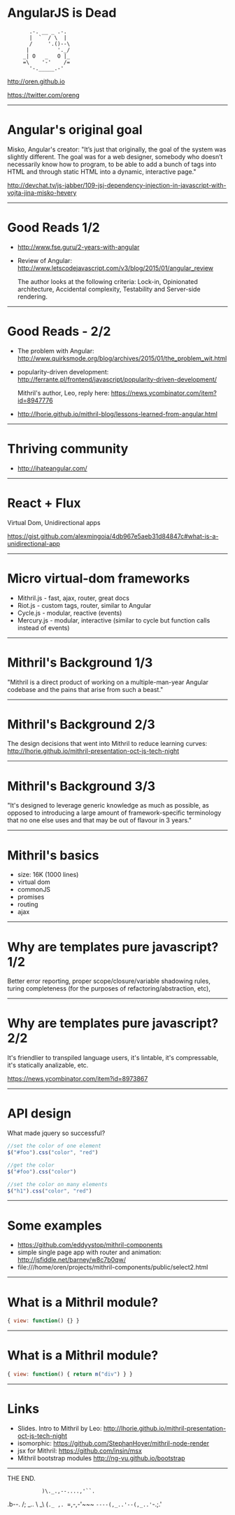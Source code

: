 # AngularJS is Dead

           .-. __ _ .-.
           |  `  / \  |
           /     '.()--\
          |         '._/
         _| O   _   O |_
         =\    '-'    /=
           '-._____.-'


http://oren.github.io

https://twitter.com/oreng

---
# Angular's original goal

  Misko, Angular's creator: "It’s just that originally, the goal of the system was slightly different.  The goal was for a web designer, somebody who doesn’t necessarily know how to program, to be able to add a bunch of tags into HTML and through static HTML into a dynamic, interactive page."

  http://devchat.tv/js-jabber/109-jsj-dependency-injection-in-javascript-with-vojta-jina-misko-hevery

---
# Good Reads 1/2

* http://www.fse.guru/2-years-with-angular

* Review of Angular: http://www.letscodejavascript.com/v3/blog/2015/01/angular_review

  The author looks at the following criteria: Lock-in, Opinionated architecture, Accidental complexity, Testability and Server-side rendering.

---
# Good Reads - 2/2

* The problem with Angular: http://www.quirksmode.org/blog/archives/2015/01/the_problem_wit.html

* popularity-driven development: http://ferrante.pl/frontend/javascript/popularity-driven-development/

  Mithril's author, Leo, reply here: https://news.ycombinator.com/item?id=8947776

* http://lhorie.github.io/mithril-blog/lessons-learned-from-angular.html

---
# Thriving community

* http://ihateangular.com/

---
# React + Flux

Virtual Dom, Unidirectional apps

https://gist.github.com/alexmingoia/4db967e5aeb31d84847c#what-is-a-unidirectional-app

---
# Micro virtual-dom frameworks

* Mithril.js - fast, ajax, router, great docs
* Riot.js - custom tags, router, similar to Angular
* Cycle.js - modular, reactive (events)
* Mercury.js - modular, interactive (similar to cycle but function calls instead of events)

---
# Mithril's Background 1/3

"Mithril is a direct product of working on a multiple-man-year Angular codebase and the pains that arise from such a beast."

---
# Mithril's Background 2/3

The design decisions that went into Mithril to reduce learning curves: http://lhorie.github.io/mithril-presentation-oct-js-tech-night

---
# Mithril's Background 3/3

"It's designed to leverage generic knowledge as much as possible, as opposed to introducing a large amount of framework-specific terminology that no one else uses and that may be out of flavour in 3 years."

---
# Mithril's basics

* size: 16K (1000 lines)
* virtual dom
* commonJS
* promises
* routing
* ajax

---
# Why are templates pure javascript? 1/2

Better error reporting, proper scope/closure/variable shadowing rules, turing completeness (for the purposes of refactoring/abstraction, etc),

---
# Why are templates pure javascript? 2/2

It's friendlier to transpiled language users, it's lintable, it's compressable, it's statically analizable, etc.

https://news.ycombinator.com/item?id=8973867

---
# API design

What made jquery so successful?

```js
//set the color of one element
$("#foo").css("color", "red")

//get the color
$("#foo").css("color")

//set the color on many elements
$("h1").css("color", "red")
```
---
# Some examples

* https://github.com/eddyystop/mithril-components
* simple single page app with router and animation: http://jsfiddle.net/barney/w8c7b0qw/
* file:///home/oren/projects/mithril-components/public/select2.html

---
# What is a Mithril module?

```js
{ view: function() {} }
```

---
# What is a Mithril module?

```js
{ view: function() { return m("div") } }
```

---
# Links

* Slides. Intro to Mithril by Leo: http://lhorie.github.io/mithril-presentation-oct-js-tech-night
* isomorphic: https://github.com/StephanHoyer/mithril-node-render
* jsx for Mithril: https://github.com/insin/msx
* Mithril bootstrap modules http://ng-vu.github.io/bootstrap

---
THE END.

               )\._.,--....,'``.
 .b--.        /;   _.. \   _\  (`._ ,.
`=,-,-'~~~   `----(,_..'--(,_..'`-.;.'

